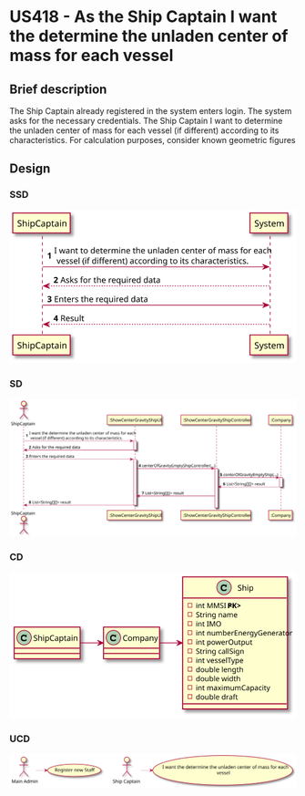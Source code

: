 # US418 - As the Ship Captain I want the determine the unladen center of mass for each vessel


## Brief description

The Ship Captain already registered in the system enters login. The system asks for the necessary credentials.
The Ship Captain I want to determine the unladen center of mass for each
vessel (if different) according to its characteristics. For calculation purposes, consider
known geometric figures

## Design

### SSD

![](US418_SSD.svg)

### SD

![](US418_SD.svg)

### CD

![](US418_CD.svg)

### UCD

![](US418_UCD.svg)